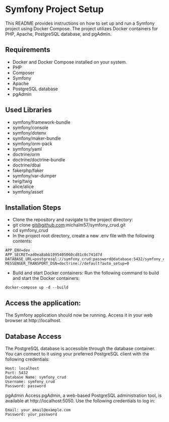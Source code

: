 # Symfony Project Setup
This README provides instructions on how to set up and run a Symfony project using Docker Compose. The project utilizes Docker containers for PHP, Apache, PostgreSQL database, and pgAdmin.

## Requirements
* Docker and Docker Compose installed on your system.
* PHP
* Composer
* Symfony
* Apache
* PostgreSQL database
* pgAdmin

## Used Libraries
* symfony/framework-bundle
* symfony/console
* symfony/dotenv
* symfony/maker-bundle
* symfony/orm-pack
* symfony/yaml
* doctrine/orm
* doctrine/doctrine-bundle
* doctrine/dbal
* fakerphp/faker
* symfony/var-dumper
* twig/twig
* alice/alice
* symfony/asset

## Installation Steps
* Clone the repository and navigate to the project directory:
* git clone git@github.com:michalm57/symfony_crud.git
* cd symfony_crud
* In the project root directory, create a new .env file with the following contents:
```
APP_ENV=dev
APP_SECRET=ad0ea8abb1095405060cd81c0c741d7d
DATABASE_URL=postgresql://symfony_crud:password@database:5432/symfony_crud
MESSENGER_TRANSPORT_DSN=doctrine://default?auto_setup=0
```
* Build and start Docker containers:
Run the following command to build and start the Docker containers:
```
docker-compose up -d --build
```
##  Access the application:
The Symfony application should now be running. Access it in your web browser at http://localhost. 

##  Database Access
The PostgreSQL database is accessible through the database container. You can connect to it using your preferred PostgreSQL client with the following credentials:
```
Host: localhost
Port: 5432
Database Name: symfony_crud
Username: symfony_crud
Password: password
```

pgAdmin Access
pgAdmin, a web-based PostgreSQL administration tool, is available at http://localhost:5050. 
Use the following credentials to log in:

```
Email: your_email@example.com
Password: your_password
```